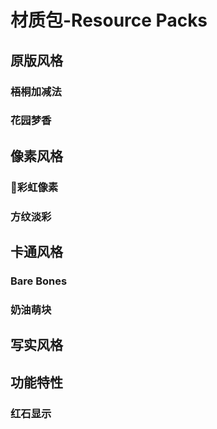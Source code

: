 # 材质包-Resource Packs

## 原版风格

### 梧桐加减法

### 花园梦香

## 像素风格

### 🌈彩虹像素

### 方纹淡彩

## 卡通风格

### Bare Bones

### 奶油萌块

## 写实风格

## 功能特性

### 红石显示
